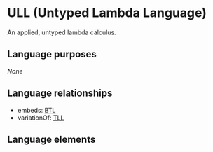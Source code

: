 # ULL (Untyped Lambda Language)
An applied, untyped lambda calculus.
## Language purposes
_None_
## Language relationships
* embeds: [BTL](btl.html)
* variationOf: [TLL](tll.html)

## Language elements
